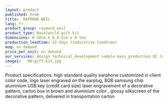 ```yaml
---
layout: product
published: true
title:  RAYMOND WEIL
lang: fr
product_group: raymond_weil
product_type: Baselworld gift kit
dimensions: W 18cm X D 8.5cm x H 5cm
production_leadtime: 22 days (indicative leadtime)
moq: on demand
price_per_unit: on demand
our_services: design technical_development sample mass_production QC logistic shipping
image1:   RW-gift-kit.jpg
---
```

Product specifications:  high standard quality earphone customized in client color code, logo laser engraved on the earplug, 8GB samsung chip aluminium USB key (credit card size) laser engravement of a decorative pattern, carton box in brown and aluminium  color , glossy silkscreen of the decorative pattern, delivered in transportation carton						
